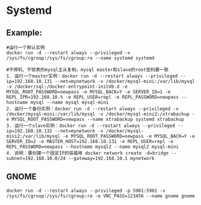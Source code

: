 Systemd
===

## Example:

    #运行一个默认实例
    docker run -d --restart always --privileged -v /sys/fs/cgroup:/sys/fs/cgroup:ro --name systemd systemd

    #不停机、不锁表的mysql主从复制。mysql master和slave的root密码要一致
    1. 运行一个master实例：docker run -d --restart always --privileged --ip=192.168.10.131 --net=mynetwork -v /docker/mysql-mini:/var/lib/mysql -v /docker/sql:/docker-entrypoint-initdb.d -e MYSQL_ROOT_PASSWORD=newpass -e MYSQL_BACK=Y -e SERVER_ID=1 -e REPL_IPR=192.168.10.% -e REPL_USER=repl -e REPL_PASSWORD=newpass --hostname mysql --name mysql mysql-mini
    2. 运行一个备份实例：docker run -d --restart always --privileged -v /docker/mysql-mini:/var/lib/mysql -v /docker/mysql-mini2:/xtrabackup -e MYSQL_ROOT_PASSWORD=newpass --name xtrabackup systemd xtrabackup
    3. 运行一个slave实例：docker run -d --restart always --privileged --ip=192.168.10.132 --net=mynetwork -v /docker/mysql-mini2:/var/lib/mysql -e MYSQL_ROOT_PASSWORD=newpass -e MYSQL_BACK=Y -e SERVER_ID=2 -e MASTER_HOST=192.168.10.131 -e REPL_USER=repl -e REPL_PASSWORD=newpass --hostname mysql2 --name mysql2 mysql-mini
    4. 说明：要创建一个固定IP的容器用 docker network create -d=bridge --subnet=192.168.10.0/24 --gateway=192.168.10.1 mynetwork


## GNOME

    docker run -d --restart always --privileged -p 5901:5901 -v /sys/fs/cgroup:/sys/fs/cgroup:ro -e VNC_PASS=123456 --name gnome gnome
